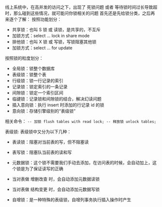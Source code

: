 线上系统中，在高并发的访问之下，出现了 死锁问题 或者 等待锁时间过长导致超时，那么碰到这些情况，就可能问你锁相关的问题
首先还是先给锁分类，之后再来逐个了解：
按照功能划分：

- 共享锁：也叫 S 锁 或 读锁，是共享的，不互斥
- 加锁方式：select ... lock in share mode
- 排他锁：也叫 X 锁 或 写锁，写锁阻塞其他锁
- 加锁方式：select ... for update

按照锁的粒度划分：

- 全局锁：锁整个数据库
- 表级锁：锁整个表
- 行级锁：锁一行记录的索引
- 记录锁：锁定索引的一条记录
- 间隙锁：锁定一个索引区间
- 临键锁：记录锁和间隙锁的结合，解决幻读问题
- 插入意向锁：执行 insert 时添加的行记录 id 的锁
- 意向锁：存储引擎级别的“表级锁”

相关命令：
`-- 加锁
flush tables with read lock;
-- 释放锁
unlock tables;`

表级锁:
表级锁中又分为以下几种：

- 表读锁：阻塞对当前表的写，但不阻塞读
- 表写锁：阻塞队当前表的读和写
- 元数据锁：这个锁不需要我们手动去添加，在访问表的时候，会自动加上，这个锁是为了保证读写的正确
- 当对表做 增删改查 时，会自动添加元数据读锁
- 当对表做 结构变更 时，会自动添加元数据写锁

- 自增锁：是一种特殊的表级锁，自增列事务执行插入操作时产生